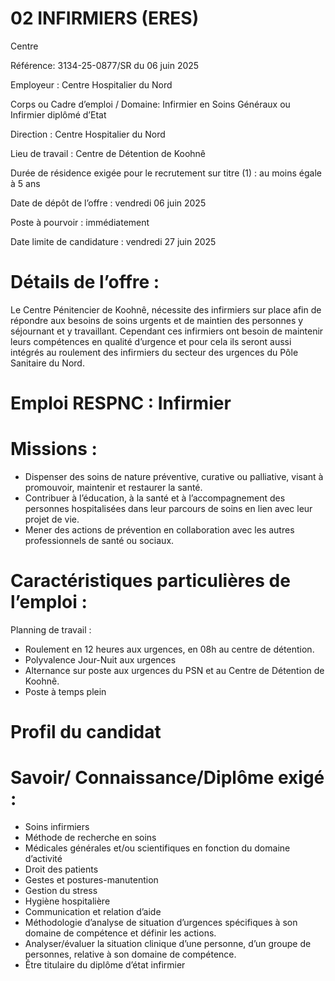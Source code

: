 # 02 INFIRMIERS (ERES)

Centre

Référence: 3134-25-0877/SR du 06 juin 2025

Employeur : Centre Hospitalier du Nord

Corps ou Cadre d’emploi / Domaine: Infirmier en Soins Généraux ou Infirmier diplômé d’Etat

Direction : Centre Hospitalier du Nord

Lieu de travail : Centre de Détention de Koohnê

Durée de résidence exigée pour le recrutement sur titre (1) : au moins égale à 5 ans

Date de dépôt de l’offre : vendredi 06 juin 2025

Poste à pourvoir : immédiatement

Date limite de candidature : vendredi 27 juin 2025

# Détails de l’offre :

Le Centre Pénitencier de Koohnê, nécessite des infirmiers sur place afin de répondre aux besoins de soins urgents et de maintien des personnes y séjournant et y travaillant. Cependant ces infirmiers ont besoin de maintenir leurs compétences en qualité d’urgence et pour cela ils seront aussi intégrés au roulement des infirmiers du secteur des urgences du Pôle Sanitaire du Nord.

# Emploi RESPNC : Infirmier

# Missions :

- Dispenser des soins de nature préventive, curative ou palliative, visant à promouvoir, maintenir et restaurer la santé.
- Contribuer à l’éducation, à la santé et à l’accompagnement des personnes hospitalisées dans leur parcours de soins en lien avec leur projet de vie.
- Mener des actions de prévention en collaboration avec les autres professionnels de santé ou sociaux.

# Caractéristiques particulières de l’emploi :

Planning de travail :

- Roulement en 12 heures aux urgences, en 08h au centre de détention.
- Polyvalence Jour-Nuit aux urgences
- Alternance sur poste aux urgences du PSN et au Centre de Détention de Koohnê.
- Poste à temps plein

# Profil du candidat

# Savoir/ Connaissance/Diplôme exigé :

- Soins infirmiers
- Méthode de recherche en soins
- Médicales générales et/ou scientifiques en fonction du domaine d’activité
- Droit des patients
- Gestes et postures-manutention
- Gestion du stress
- Hygiène hospitalière
- Communication et relation d’aide
- Méthodologie d’analyse de situation d’urgences spécifiques à son domaine de compétence et définir les actions.
- Analyser/évaluer la situation clinique d’une personne, d’un groupe de personnes, relative à son domaine de compétence.
- Être titulaire du diplôme d’état infirmier